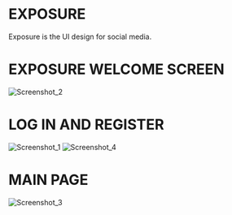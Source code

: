 
# EXPOSURE

Exposure is the UI design for social media. 
# EXPOSURE WELCOME SCREEN 
![Screenshot_2](https://user-images.githubusercontent.com/42704413/111066833-1a0d2600-84d2-11eb-8d06-05816826e841.png)
# LOG IN AND REGISTER
![Screenshot_1](https://user-images.githubusercontent.com/42704413/111066829-19748f80-84d2-11eb-9072-4a34d51ef24a.png)
![Screenshot_4](https://user-images.githubusercontent.com/42704413/111066836-1b3e5300-84d2-11eb-94a0-c30e8eaebf54.png)

# MAIN PAGE
![Screenshot_3](https://user-images.githubusercontent.com/42704413/111066834-1aa5bc80-84d2-11eb-8a3c-7dc9087543ed.png)
